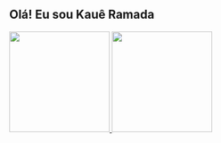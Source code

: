 ## Olá! Eu sou Kauê Ramada

<div>
  <a href="https://github.com/KaueAnjos">
    <img height="180em" src="https://github-readme-stats.vercel.app/api?username=KaueAnjos&show_icons=true&bg_color=00000000"/>
    <img height="180em" src="https://github-readme-stats.vercel.app/api/top-langs/?username=anuraghazra&size_weight=0.5&count_weight=0.5"/>
  </a>
</div>
